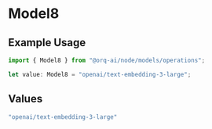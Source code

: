 # Model8

## Example Usage

```typescript
import { Model8 } from "@orq-ai/node/models/operations";

let value: Model8 = "openai/text-embedding-3-large";
```

## Values

```typescript
"openai/text-embedding-3-large"
```
